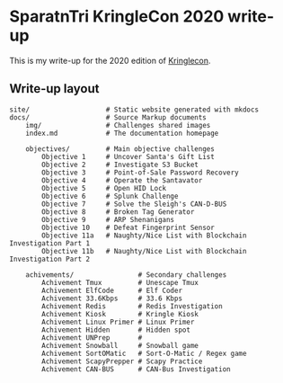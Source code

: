 # SparatnTri KringleCon 2020 write-up

This is my write-up for the 2020 edition of [Kringlecon](https://2020.kringlecon.com/).

## Write-up layout

    site/                   # Static website generated with mkdocs
    docs/                   # Source Markup documents
        img/                # Challenges shared images
        index.md            # The documentation homepage

        objectives/         # Main objective challenges
            Objective 1     # Uncover Santa's Gift List
            Objective 2     # Investigate S3 Bucket
            Objective 3     # Point-of-Sale Password Recovery
            Objective 4     # Operate the Santavator
            Objective 5     # Open HID Lock
            Objective 6     # Splunk Challenge
            Objective 7     # Solve the Sleigh's CAN-D-BUS
            Objective 8     # Broken Tag Generator
            Objective 9     # ARP Shenanigans
            Objective 10    # Defeat Fingerprint Sensor
            Objective 11a   # Naughty/Nice List with Blockchain Investigation Part 1
            Objective 11b   # Naughty/Nice List with Blockchain Investigation Part 2

        achivements/                # Secondary challenges
            Achivement Tmux         # Unescape Tmux
            Achivement ElfCode      # Elf Coder
            Achivement 33.6Kbps     # 33.6 Kbps
            Achivement Redis        # Redis Investigation
            Achivement Kiosk        # Kringle Kiosk
            Achivement Linux Primer # Linux Primer
            Achivement Hidden       # Hidden spot
            Achivement UNPrep       # 
            Achivement Snowball     # Snowball game
            Achivement SortOMatic   # Sort-O-Matic / Regex game
            Achivement ScapyPrepper # Scapy Practice
            Achivement CAN-BUS      # CAN-Bus Investigation
            

